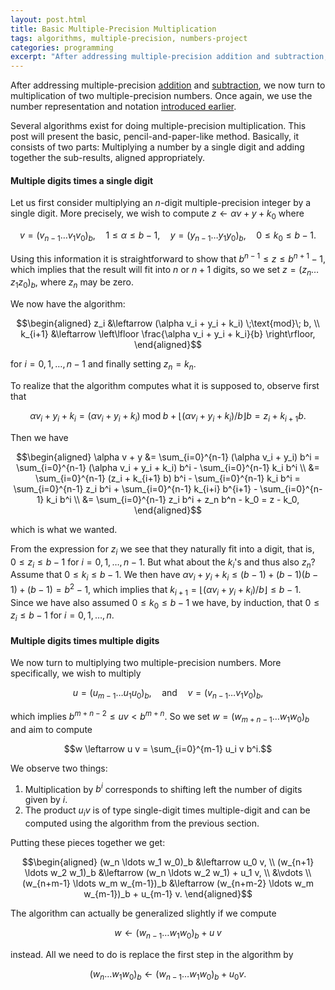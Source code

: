 ```yaml
---
layout: post.html
title: Basic Multiple-Precision Multiplication
tags: algorithms, multiple-precision, numbers-project
categories: programming
excerpt: "After addressing multiple-precision addition and subtraction, we now turn to multiplication of two multiple-precision numbers. Once again, we use the number representation and notation introduced earlier. Several algorithms exist for doing multiple-precision multiplication. This post will present the basic, pencil-and-paper-like method. Basically, it consists of two parts: Multiplying a number by a single digit and adding together the sub-results, aligned appropriately. [...]"
---
```

After addressing multiple-precision [addition](/blog/2011/10/multiple-precision-addition) and [subtraction](/blog/2011/10/multiple-precision-subtraction), we now turn to multiplication of two multiple-precision numbers. Once again, we use the number representation and notation [introduced earlier](/blog/2011/10/multiple-precision-number-representation).

Several algorithms exist for doing multiple-precision multiplication. This post will present the basic, pencil-and-paper-like method. Basically, it consists of two parts: Multiplying a number by a single digit and adding together the sub-results, aligned appropriately.

#### Multiple digits times a single digit

Let us first consider multiplying an $n$-digit multiple-precision integer by a single digit. More precisely, we wish to compute $z \leftarrow \alpha v + y + k_0$ where

$$v = (v_{n-1} \ldots v_1 v_0)_b, \quad 1 \leq \alpha \leq b-1, \quad y = (y_{n-1} \ldots y_1 y_0)_b, \quad 0 \leq k_0 \leq b-1.$$

Using this information it is straightforward to show that $b^{n-1} \leq z \leq b^{n+1}-1$, which implies that the result will fit into $n$ or $n+1$ digits, so we set $z = (z_n \ldots z_1 z_0)_b$, where $z_n$ may be zero.

We now have the algorithm:

$$\begin{aligned} z_i &\leftarrow (\alpha v_i + y_i + k_i) \;\text{mod}\; b, \\ k_{i+1} &\leftarrow \left\lfloor \frac{\alpha v_i + y_i + k_i}{b} \right\rfloor, \end{aligned}$$

for $i = 0, 1, \ldots, n-1$ and finally setting $z_n = k_n$.

To realize that the algorithm computes what it is supposed to, observe first that

$$\alpha v_i + y_i + k_i = (\alpha v_i + y_i + k_i) \;\text{mod}\; b + \left\lfloor (\alpha v_i + y_i + k_i)/b \right\rfloor b = z_i + k_{i+1} b.$$

Then we have

$$\begin{aligned} \alpha v + y &= \sum_{i=0}^{n-1} (\alpha v_i + y_i) b^i = \sum_{i=0}^{n-1} (\alpha v_i + y_i + k_i) b^i - \sum_{i=0}^{n-1} k_i b^i \\ &= \sum_{i=0}^{n-1} (z_i + k_{i+1} b) b^i - \sum_{i=0}^{n-1} k_i b^i = \sum_{i=0}^{n-1} z_i b^i + \sum_{i=0}^{n-1} k_{i+i} b^{i+1} - \sum_{i=0}^{n-1} k_i b^i \\ &= \sum_{i=0}^{n-1} z_i b^i + z_n b^n - k_0 = z - k_0, \end{aligned}$$

which is what we wanted.

From the expression for $z_i$ we see that they naturally fit into a digit, that is, $0 \leq z_i \leq b-1$ for $i = 0, 1, \ldots, n-1$. But what about the $k_i$'s and thus also $z_n$? Assume that $0 \leq k_i \leq b-1$. We then have
$\alpha v_i + y_i + k_i \leq (b-1) + (b-1)(b-1) + (b-1) = b^2-1,$
which implies that $k_{i+1} = \lfloor (\alpha v_i + y_i + k_i)/b \rfloor \leq b-1$. Since we have also assumed $0 \leq k_0 \leq b-1$ we have, by induction, that $0 \leq z_i \leq b-1$ for $i = 0, 1, \ldots, n$.

#### Multiple digits times multiple digits

We now turn to multiplying two multiple-precision numbers. More specifically, we wish to multiply

$$u = (u_{m-1} \ldots u_1 u_0)_b, \quad \text{and} \quad v = (v_{n-1} \ldots v_1 v_0)_b,$$

which implies $b^{m+n-2} \leq u v < b^{m+n}$. So we set $w = (w_{m+n-1} \ldots w_1 w_0)_b$ and aim to compute

$$w \leftarrow u v = \sum_{i=0}^{m-1} u_i v b^i.$$

We observe two things:

1. Multiplication by $b^i$ corresponds to shifting left the number of digits given by $i$.
2. The product $u_i v$ is of type single-digit times multiple-digit and can be computed using the algorithm from the previous section.

Putting these pieces together we get:

$$\begin{aligned} (w_n \ldots w_1 w_0)_b           &\leftarrow u_0 v, \\ (w_{n+1} \ldots w_2 w_1)_b       &\leftarrow (w_n \ldots w_2 w_1) + u_1 v, \\ &\vdots \\ (w_{n+m-1} \ldots w_m w_{m-1})_b &\leftarrow (w_{n+m-2} \ldots w_m w_{m-1})_b + u_{m-1} v. \end{aligned}$$

The algorithm can actually be generalized slightly if we compute

$$w \leftarrow (w_{n-1} \ldots w_1 w_0)_b + u \; v$$

instead. All we need to do is replace the first step in the algorithm by

$$(w_n \ldots w_1 w_0)_b \leftarrow (w_{n-1} \ldots w_1 w_0)_b + u_0 v.$$
